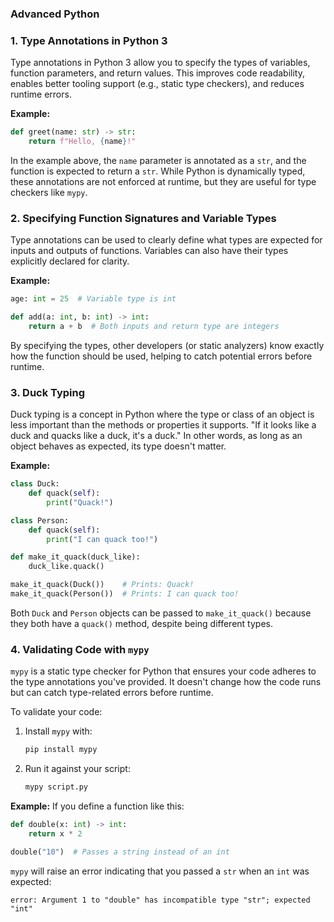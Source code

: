 ### Advanced Python 


### 1. **Type Annotations in Python 3**
Type annotations in Python 3 allow you to specify the types of variables, function parameters, and return values. This improves code readability, enables better tooling support (e.g., static type checkers), and reduces runtime errors.

**Example:**
```python
def greet(name: str) -> str:
    return f"Hello, {name}!"
```
In the example above, the `name` parameter is annotated as a `str`, and the function is expected to return a `str`. While Python is dynamically typed, these annotations are not enforced at runtime, but they are useful for type checkers like `mypy`.

### 2. **Specifying Function Signatures and Variable Types**
Type annotations can be used to clearly define what types are expected for inputs and outputs of functions. Variables can also have their types explicitly declared for clarity.

**Example:**
```python
age: int = 25  # Variable type is int

def add(a: int, b: int) -> int:
    return a + b  # Both inputs and return type are integers
```

By specifying the types, other developers (or static analyzers) know exactly how the function should be used, helping to catch potential errors before runtime.

### 3. **Duck Typing**
Duck typing is a concept in Python where the type or class of an object is less important than the methods or properties it supports. "If it looks like a duck and quacks like a duck, it's a duck." In other words, as long as an object behaves as expected, its type doesn't matter.

**Example:**
```python
class Duck:
    def quack(self):
        print("Quack!")

class Person:
    def quack(self):
        print("I can quack too!")

def make_it_quack(duck_like):
    duck_like.quack()

make_it_quack(Duck())    # Prints: Quack!
make_it_quack(Person())  # Prints: I can quack too!
```
Both `Duck` and `Person` objects can be passed to `make_it_quack()` because they both have a `quack()` method, despite being different types.

### 4. **Validating Code with `mypy`**
`mypy` is a static type checker for Python that ensures your code adheres to the type annotations you've provided. It doesn't change how the code runs but can catch type-related errors before runtime.

To validate your code:
1. Install `mypy` with:  
   ```bash
   pip install mypy
   ```
2. Run it against your script:
   ```bash
   mypy script.py
   ```

**Example:**
If you define a function like this:
```python
def double(x: int) -> int:
    return x * 2

double("10")  # Passes a string instead of an int
```
`mypy` will raise an error indicating that you passed a `str` when an `int` was expected:
```
error: Argument 1 to "double" has incompatible type "str"; expected "int"
```